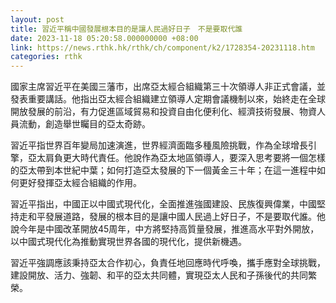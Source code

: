 ```yaml
---
layout: post
title: 習近平稱中國發展根本目的是讓人民過好日子　不是要取代誰
date: 2023-11-18 05:20:58.000000000 +08:00
link: https://news.rthk.hk/rthk/ch/component/k2/1728354-20231118.htm
categories: rthk
---
```


國家主席習近平在美國三藩市，出席亞太經合組織第三十次領導人非正式會議，並發表重要講話。他指出亞太經合組織建立領導人定期會議機制以來，始終走在全球開放發展的前沿，有力促進區域貿易和投資自由化便利化、經濟技術發展、物資人員流動，創造舉世矚目的亞太奇跡。

習近平指世界百年變局加速演進，世界經濟面臨多種風險挑戰，作為全球增長引擎，亞太肩負更大時代責任。他說作為亞太地區領導人，要深入思考要將一個怎樣的亞太帶到本世紀中葉；如何打造亞太發展的下一個黃金三十年；在這一進程中如何更好發揮亞太經合組織的作用。

習近平指出，中國正以中國式現代化，全面推進強國建設、民族復興偉業，中國堅持走和平發展道路，發展的根本目的是讓中國人民過上好日子，不是要取代誰。他說今年是中國改革開放45周年，中方將堅持高質量發展，推進高水平對外開放，以中國式現代化為推動實現世界各國的現代化，提供新機遇。

習近平強調應該秉持亞太合作初心，負責任地回應時代呼喚，攜手應對全球挑戰，建設開放、活力、強韌、和平的亞太共同體，實現亞太人民和子孫後代的共同繁榮。
